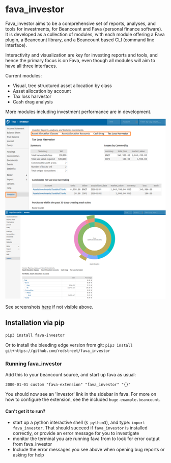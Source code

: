 # fava_investor

Fava_investor aims to be a comprehensive set of reports, analyses, and tools for
investments, for Beancount and Fava (personal finance software). It is developed as a
collection of modules, with each module offering a Fava plugin, a Beancount library, and
a Beancount based CLI (command line interface).

Interactivity and visualization are key for investing reports and tools, and hence the
primary focus is on Fava, even though all modules will aim to have all three interfaces.

Current modules:
- Visual, tree structured asset allocation by class
- Asset allocation by account
- Tax loss harvestor
- Cash drag analysis

More modules including investment performance are in development.

![Screenshot: TLH](./screenshot.png)
![Screenshot: Asset Allocation](./screenshot-assetalloc.png)

See screenshots [here](https://github.com/redstreet/fava_investor) if not visible above.

## Installation via pip
```bash
pip3 install fava-investor
```

Or to install the bleeding edge version from git:
`pip3 install git+https://github.com/redstreet/fava_investor`

### Running fava_investor
Add this to your beancount source, and start up fava as usual:
```
2000-01-01 custom "fava-extension" "fava_investor" "{}"
```

You should now see an 'Investor' link in the sidebar in fava. For more on how to
configure the extension, see the included `huge-example.beancount`.

#### Can't get it to run?
- start up a python interactive shell (`$ python3`), and type: `import fava_investor`. That should succeed if `fava_investor` is installed correctly, or provide an error message for you to investigate
- monitor the terminal you are running fava from to look for error output from fava_investor
- Include the error messages you see above when opening bug reports or asking for help
